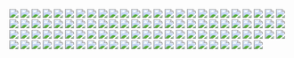 <img src='light.jpg'>
<img src='lua.gif'>
<img src='mauboro.jpg'>
<img src='room.jpg'>
<img src='adream.jpg'>
<img src='kitchen.jpg'>
<img src='palm_trees.png'>
<img src='samurai.jpg'>
<img src='save_the_trees.jpg'>
<img src='the_possible_dream.jpg'>
<img src='yemen.jpg'>
<img src='coconut_tree.jpg'>
<img src='important.jpg'>
<img src='vibe.jpg'>
<img src='you_would.jpg'>
<img src='shoes.gif'>
<img src='tucano.jpg'>
<img src='eyes.jpg'>
<img src='john.jpg'>
<img src='green.jpg'>
<img src='who.jpg'>
<img src='netflix.jpg'>
<img src='living_room.jpg'>
<img src='coffee.gif'>
<img src='house.jpg'>
<img src='cat_grr.jpg'>
<img src='reservoir_dolls.jpg'>
<img src='twin_peaks.jpg'>
<img src='drink.jpg'>
<img src='what.jpg'>
<img src='house_view.jpg'>
<img src='weird.png'>
<img src='newreality.png'>
<img src='true.png'>
<img src='ohshit.jpg'>
<img src='ohyeah.jpg'>
<img src='tattoo2do.jpg'>
<img src='kindofblue.jpg'>
<img src='hahafunny.jpg'>
<img src='bath.jpg'>
<img src='wow.jpg'>
<img src='haha.jpg'>
<img src='truly.jpg'>
<img src='maybemynexttattoo.jpg'>
<img src='niceidea.jpg'>
<img src='mjandjack.png'>
<img src='basketballcourt.jpg'>
<img src='house2.jpg'>
<img src='whatcanwedo.jpg'>
<img src='flower.jpg'>
<img src='theshining.jpg'>
<img src='wikipediaeditor.jpg'>
<img src='thecity.jpg'>
<img src='theocean.gif'>
<img src='niceview.jpg'>
<img src='outsidewindow.png'>
<img src='squarehouse.png'>
<img src='inthewater.png'>
<img src='coffee.jpg'>
<img src='pasta.png'>
<img src='mywater.jpg'>
<img src='whitejaponesehouse.jpg'>
<img src='shower.jpg'>
<img src='vin.png'>
<img src='sityourass.png'>
<img src='donottripdog.jpg'>
<img src='bart.png'>
<img src='houses.jpg'>
<img src='doom2tattoo.jpg'>
<img src='dogs7.png'>
<img src='underhouse.jpg'>
<img src='mix.jpg'>
<img src='quasimoto.gif'>
<img src='lasmeninas.jpg'>
<img src='mfrick.jpg'>
<img src='bernie.png'>
<img src='estante.jpg'>
<img src='oldmexcribstyle.jpg'>
<img src='broshanging.jpg'>
<img src='seekprog.jpg'>
<img src='chil.gif'>
<img src='books.jpg'>
<img src='croissant.jpg'>
<img src='cafele.jpg'>
<img src='threedogos.jpg'>
<img src='deserto.jpg'>
<img src='boatface.jpg'>
<img src='neighboard.jpg'>
<img src='iceicebaby.png'>
<img src='future.jpg'>
<img src='future2.jpg'>
<img src='unemployedandbeautiful.jpg'>
<img src='trying.jpg'>
<img src='sinceearly.jpg'>
<img src='woody.jpg'>
<img src='niceview2.jpg'>
<img src='goddamn.jpg'>
<img src='well.gif'>
